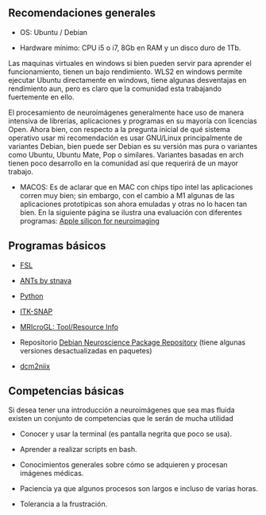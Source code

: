 ## Recomendaciones generales

- OS: Ubuntu / Debian

- Hardware mínimo: CPU i5 o i7, 8Gb en RAM y un disco duro de 1Tb.

Las maquinas virtuales en windows si bien pueden servir para aprender el funcionamiento, tienen un bajo rendimiento. WLS2 en windows permite ejecutar Ubuntu directamente en windows, tiene algunas desventajas en rendimiento aun, pero es claro que la comunidad esta trabajando fuertemente en ello.

El procesamiento de neuroimágenes generalmente hace uso de manera intensiva de librerías, aplicaciones y programas en su mayoría con licencias Open. Ahora bien, con respecto a la pregunta inicial de qué sistema operativo usar mi recomendación es usar GNU/Linux principalmente de variantes Debian, bien puede ser Debian es su versión mas pura o variantes como Ubuntu, Ubuntu Mate, Pop o similares. Variantes basadas en arch tienen poco desarrollo en la comunidad así que requerirá de un mayor trabajo.

- MACOS: Es de aclarar que en MAC con chips tipo intel las aplicaciones corren muy bien; sin embargo, con el cambio a M1 algunas de las aplicaciones prototípicas son ahora emuladas y otras no lo hacen tan bien. En la siguiente página se ilustra una evaluación con diferentes programas: [Apple silicon for neuroimaging](https://github.com/neurolabusc/AppleSiliconForNeuroimaging)

## Programas básicos

- [FSL](https://fsl.fmrib.ox.ac.uk/fsl/fslwiki)

- [ANTs by stnava](http://stnava.github.io/ANTs/)

- [Python](https://www.python.org/)

- [ITK-SNAP ](http://www.itksnap.org/pmwiki/pmwiki.php)

- [MRIcroGL: Tool/Resource Info](https://www.nitrc.org/projects/mricrogl/)

- Repositorio [Debian Neuroscience Package Repository](https://neuro.debian.net/) (tiene algunas versiones desactualizadas en paquetes)

- [dcm2niix](https://github.com/rordenlab/dcm2niix)

## Competencias básicas

Si desea tener una introducción a neuroimágenes que sea mas fluida existen un conjunto de competencias que le serán de mucha utilidad

- Conocer y usar la terminal (es pantalla negrita que poco se usa).

- Aprender a realizar scripts en bash.

- Conocimientos generales sobre cómo se adquieren y procesan imágenes médicas.

- Paciencia ya que algunos procesos son largos e incluso de varias horas.

- Tolerancia a la frustración.
